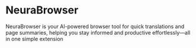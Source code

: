 # NeuraBrowser
NeuraBrowser is your AI-powered browser tool for quick translations and page summaries, helping you stay informed and productive effortlessly—all in one simple extension
